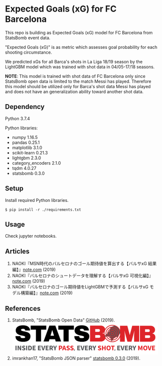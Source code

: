 # Expected Goals (xG) for FC Barcelona
This repo is building as Expected Goals (xG) model for FC Barcelona from StatsBomb event data.

"Expected Goals (xG)" is as metric which assesses goal probability for each shooting circumstance. 

We predicted xGs for all Barca's shots in La Liga 18/19 season by the LightGBM model which was trained with shot data in 04/05-17/18 seasons.

**NOTE**: This model is trained with shot data of FC Barcelona only since StatsBomb open data is limited to the match Messi has played. Therefore this model should be utilized only for Barca's shot data Messi has played and does not have an generalization ability toward another shot data.

## Dependency
Python 3.7.4

Python libraries:
- numpy 1.16.5
- pandas 0.25.1
- matplotlib 3.1.0
- scikit-learn 0.21.3
- lightgbm 2.3.0
- category_encoders 2.1.0
- tqdm 4.0.27
- statsbomb 0.3.0

## Setup
Install required Python libraries.
~~~
$ pip install -r ./requirements.txt
~~~

## Usage
Check jupyter notebooks.

## Articles
1. NAOKI『MSN時代のバルセロナのゴール期待値を算出する【バルサxG 結果編】』[note.com](https://note.com/naokiwifruit/n/n9a1b29401c1e) (2019)
2. NAOKI『バルセロナのシュートデータを理解する【バルサxG 可視化編】』[note.com](https://note.com/naokiwifruit/n/n73b5017e72d0) (2019)
3. NAOKI『バルセロナのゴール期待値をLightGBMで予測する【バルサxG モデル構築編】』[note.com](https://note.com/naokiwifruit/n/nc1641948c033) (2019)

## References
1. StatsBomb, "StatsBomb Open Data" [GitHub](https://github.com/statsbomb/open-data) (2019).
![StatsBomb Logo](img/stats-bomb-logo.png)
2. imrankhan17, "StatsBomb JSON parser" [statsbomb 0.3.0](https://pypi.org/project/statsbomb/) (2019).